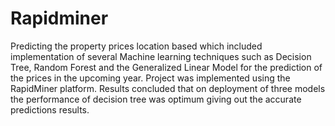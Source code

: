 # Rapidminer
Predicting the property prices location based which included implementation of several Machine learning techniques such as Decision Tree, Random Forest and the Generalized Linear Model for the prediction of the prices in the upcoming year. Project was implemented using the RapidMiner platform. Results concluded that on deployment of three models the performance of decision tree was optimum giving out the accurate predictions results.
